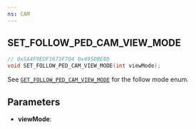 ```yaml
---
ns: CAM
---
```

## SET_FOLLOW_PED_CAM_VIEW_MODE

```c
// 0x5A4F9EDF1673F704 0x495DBE8D
void SET_FOLLOW_PED_CAM_VIEW_MODE(int viewMode);
```

See [`GET_FOLLOW_PED_CAM_VIEW_MODE`](#_0x8D4D46230B2C353A) for the follow mode enum.

## Parameters
* **viewMode**: 

